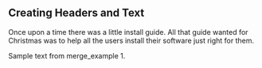 

## Creating Headers and Text

Once upon a time there was a little install guide. All that guide wanted for Christmas was to help all the users install their software just right for them.

Sample text from merge_example 1.